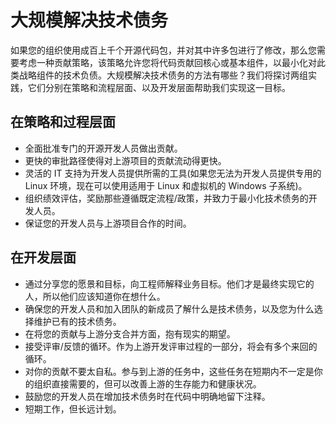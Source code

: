 # 大规模解决技术债务

如果您的组织使用成百上千个开源代码包，并对其中许多包进行了修改，那么您需要考虑一种贡献策略，该策略允许您将代码贡献回核心或基本组件，以最小化对此类战略组件的技术负债。大规模解决技术债务的方法有哪些？我们将探讨两组实践，它们分别在策略和流程层面、以及开发层面帮助我们实现这一目标。

## 在策略和过程层面
- 全面批准专门的开源开发人员做出贡献。
- 更快的审批路径使得对上游项目的贡献流动得更快。
- 灵活的 IT 支持为开发人员提供所需的工具(如果您无法为开发人员提供专用的 Linux 环境，现在可以使用适用于 Linux 和虚拟机的 Windows 子系统)。
- 组织绩效评估，奖励那些遵循既定流程/政策，并致力于最小化技术债务的开发人员。
- 保证您的开发人员与上游项目合作的时间。

## 在开发层面
- 通过分享您的愿景和目标，向工程师解释业务目标。他们才是最终实现它的人，所以他们应该知道你在想什么。
- 确保您的开发人员和加入团队的新成员了解什么是技术债务，以及您为什么选择维护已有的技术债务。
- 在将您的贡献与上游分支合并方面，抱有现实的期望。
- 接受评审/反馈的循环。作为上游开发评审过程的一部分，将会有多个来回的循环。
- 对你的贡献不要太自私。参与到上游的任务中，这些任务在短期内不一定是你的组织直接需要的，但可以改善上游的生存能力和健康状况。
- 鼓励您的开发人员在增加技术债务时在代码中明确地留下注释。
- 短期工作，但长远计划。

